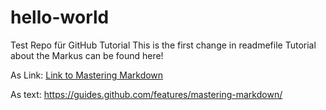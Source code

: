 # hello-world
Test Repo für GitHub Tutorial
This is the first change in readmefile 
Tutorial about the Markus can be found here!

As Link:
[Link to Mastering Markdown](https://guides.github.com/features/mastering-markdown/)

As text:
https://guides.github.com/features/mastering-markdown/
